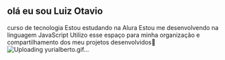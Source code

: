 ## olá eu sou Luiz Otavio 
curso de tecnologia Estou estudando na Alura
Estou me desenvolvendo na linguagem JavaScript
Utilizo esse espaço para minha organização e compartilhamento dos meu projetos desenvolvidos👋
![Uploading yurialberto.gif…]()


<!--
**luiz12232/luiz12232** is a ✨ _special_ ✨ repository because its `README.md` (this file) appears on your GitHub profile.

Here are some ideas to get you started:

- 🔭 I’m currently working on ...
- 🌱 I’m currently learning ...
- 👯 I’m looking to collaborate on ...
- 🤔 I’m looking for help with ...
- 💬 Ask me about ...
- 📫 How to reach me: ...
- 😄 Pronouns: ...
- ⚡ Fun fact: ...
-->
